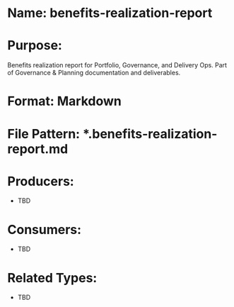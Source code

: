 # Name: benefits-realization-report

# Purpose:
Benefits realization report for Portfolio, Governance, and Delivery Ops. Part of Governance & Planning documentation and deliverables.

# Format: Markdown

# File Pattern: *.benefits-realization-report.md

# Producers:
- TBD

# Consumers:
- TBD

# Related Types:
- TBD
